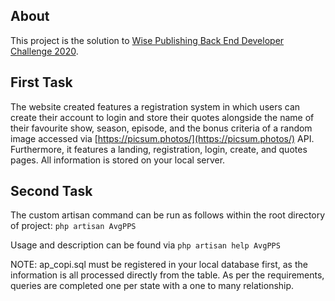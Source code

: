 ## About
This project is the solution to [Wise Publishing Back End Developer Challenge 2020](https://bitbucket.org/2576250inc/back-end-developer-challenge-1/src/master/).


## First Task
The website created features a registration system in which users can create their account to login and store their quotes alongside the name of their favourite show, season, episode, and the bonus criteria of a random image accessed via [https://picsum.photos/](https://picsum.photos/) API. Furthermore, it features a landing, registration, login, create, and quotes pages. All information is stored on your local server.

## Second Task
The custom artisan command can be run as follows within the root directory of project: `php artisan AvgPPS`

Usage and description can be found via `php artisan help AvgPPS`

NOTE: ap_copi.sql must be registered in your local database first, as the information is all processed directly from the table. As per the requirements, queries are completed one per state with a one to many relationship.
